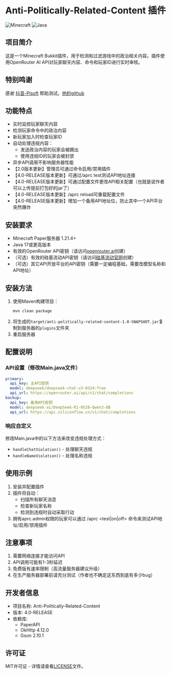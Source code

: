 # Anti-Politically-Related-Content 插件

![Minecraft](https://img.shields.io/badge/Minecraft-1.21.4-green) ![Java](https://img.shields.io/badge/Java-17-blue)

## 项目简介

这是一个Minecraft Bukkit插件，用于检测和过滤游戏中的政治相关内容。插件使用OpenRouter AI API对玩家聊天内容、命令和玩家ID进行实时审核。

## 特别鸣谢

感谢 [抖音-Pisoft](https://www.douyin.com/user/MS4wLjABAAAAueJ9tO_7lvvx4c-n-L0X_zKgqu8aQfIBySLvRmOlQv46MGafyyxHSMCQ-e2rqcgT?from_tab_name=main) 帮助测试。[他的github](github.com/pisoft)

## 功能特点

- 实时监控玩家聊天内容
- 检测玩家命令中的政治内容
- 新玩家加入时检查玩家ID
- 自动处理违规内容：
  - 发送政治内容的玩家会被踢出
  - 使用违规ID的玩家会被封禁
- 异步API调用不影响服务器性能
- 【2.0版本更新】管理员可通过命令启用/禁用插件
- 【4.0-RELEASE版本更新】可通过/aprc test测试API地址连接
- 【4.0-RELEASE版本更新】可通过配置文件更改API相关配置（也就是说作者可以上传提前打包好的jar了）
- 【4.0-RELEASE版本更新】/aprc reload可重载配置文件
- 【4.0-RELEASE版本更新】增加一个备用API地址位，防止其中一个API平台突然爆炸

## 安装要求

- Minecraft Paper服务器 1.21.4+
- Java 17或更高版本
- 有效的OpenRouter API密钥（请访问[openrouter.ai](https://openrouter.ai)创建）
- （可选）有效的硅基流动API密钥（请访问[硅基流动官网](https://siliconflow.cn/)创建）
- （可选）其它API开放平台的API密钥（需要一定编程基础，需要改模型名称和API地址）

## 安装方法

1. 使用Maven构建项目：
   ```bash
   mvn clean package
   ```
2. 将生成的`target/anti-politically-related-content-1.0-SNAPSHOT.jar`复制到服务器的`plugins`文件夹
3. 重启服务器

## 配置说明

### API设置（修改Main.java文件）

   ```yaml
   primary:
     api_key: 主API密钥
     model: deepseek/deepseek-chat-v3-0324:free
     api_url: https://openrouter.ai/api/v1/chat/completions
   backup:
     api_key: 备用API密钥
     model: deepseek-ai/DeepSeek-R1-0528-Qwen3-8B
     api_url: https://api.siliconflow.cn/v1/chat/completions
   ```

### 响应自定义

修改Main.java中的以下方法来改变违规处理方式：
- `handleChatViolation()` - 处理聊天违规
- `handleNameViolation()` - 处理名称违规

## 使用示例

1. 安装并配置插件
2. 插件将自动：
   - 扫描所有聊天消息
   - 检查新玩家名称
   - 检测到违规时自动采取行动
3. 拥有aprc.admin权限的玩家可以通过 /aprc <test|on|off> 命令来测试API地址/启用/禁用插件

## 注意事项

1. 需要网络连接才能访问API
2. API调用可能有1-3秒延迟
3. 免费版有速率限制（高流量服务器建议升级）
4. 在生产服务器部署前请充分测试（作者也不确定这东西到底有多少bug）

## 开发者信息

- 项目名称: Anti-Politically-Related-Content
- 版本: 4.0-RELEASE
- 依赖库:
  - PaperAPI
  - OkHttp 4.12.0
  - Gson 2.10.1

## 许可证

MIT许可证 - 详情请查看[LICENSE](LICENSE)文件。
